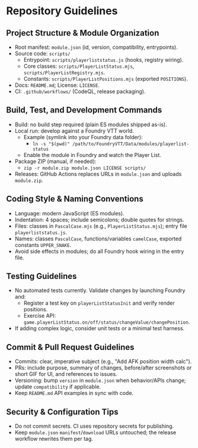 # Repository Guidelines

## Project Structure & Module Organization
- Root manifest: `module.json` (id, version, compatibility, entrypoints).
- Source code: `scripts/`
  - Entrypoint: `scripts/playerliststatus.js` (hooks, registry wiring).
  - Core classes: `scripts/PlayerListStatus.mjs`, `scripts/PlayerListRegistry.mjs`.
  - Constants: `scripts/PlayerListPositions.mjs` (exported `POSITIONS`).
- Docs: `README.md`; License: `LICENSE`.
- CI: `.github/workflows/` (CodeQL, release packaging).

## Build, Test, and Development Commands
- Build: no build step required (plain ES modules shipped as-is).
- Local run: develop against a Foundry VTT world.
  - Example (symlink into your Foundry data folder):
    - `ln -s "$(pwd)" /path/to/FoundryVTT/Data/modules/playerlist-status`
  - Enable the module in Foundry and watch the Player List.
- Package ZIP (manual, if needed):
  - `zip -r module.zip module.json LICENSE scripts/`
- Releases: GitHub Actions replaces URLs in `module.json` and uploads `module.zip`.

## Coding Style & Naming Conventions
- Language: modern JavaScript (ES modules).
- Indentation: 4 spaces; include semicolons; double quotes for strings.
- Files: classes in `PascalCase.mjs` (e.g., `PlayerListStatus.mjs`); entry file `playerliststatus.js`.
- Names: classes `PascalCase`, functions/variables `camelCase`, exported constants `UPPER_SNAKE`.
- Avoid side effects in modules; do all Foundry hook wiring in the entry file.

## Testing Guidelines
- No automated tests currently. Validate changes by launching Foundry and:
  - Register a test key on `playerListStatusInit` and verify render positions.
  - Exercise API: `game.playerListStatus.on/off/status/changeValue/changePosition`.
- If adding complex logic, consider unit tests or a minimal test harness.

## Commit & Pull Request Guidelines
- Commits: clear, imperative subject (e.g., "Add AFK position width calc").
- PRs: include purpose, summary of changes, before/after screenshots or short GIF for UI, and references to issues.
- Versioning: bump `version` in `module.json` when behavior/APIs change; update `compatibility` if applicable.
- Keep `README.md` API examples in sync with code.

## Security & Configuration Tips
- Do not commit secrets. CI uses repository secrets for publishing.
- Keep `module.json` `manifest`/`download` URLs untouched; the release workflow rewrites them per tag.
